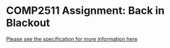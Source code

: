 # COMP2511 Assignment: Back in Blackout

[Please see the specification for more information here](https://gitlab.cse.unsw.edu.au/COMP2511/21T2/assignment-1-specification)
